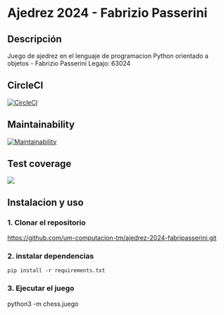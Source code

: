 # Ajedrez 2024 - Fabrizio Passerini
## Descripción
Juego de ajedrez en el lenguaje de programacion Python orientado a objetos - Fabrizio Passerini Legajo: 63024
## CircleCI
[![CircleCI](https://dl.circleci.com/status-badge/img/gh/um-computacion-tm/ajedrez-2024-fabripasserini/tree/main.svg?style=svg)](https://dl.circleci.com/status-badge/redirect/gh/um-computacion-tm/ajedrez-2024-fabripasserini/tree/main)

## Maintainability
[![Maintainability](https://api.codeclimate.com/v1/badges/14734f7470619c87e531/maintainability)](https://codeclimate.com/github/um-computacion-tm/ajedrez-2024-fabripasserini/maintainability)

## Test coverage
<a href="https://codeclimate.com/github/um-computacion-tm/ajedrez-2024-fabripasserini/test_coverage"><img src="https://api.codeclimate.com/v1/badges/14734f7470619c87e531/test_coverage" /></a>

## Instalacion y uso
### 1. Clonar el repositorio
https://github.com/um-computacion-tm/ajedrez-2024-fabripasserini.git
### 2. instalar dependencias
```
pip install -r requirements.txt
```
### 3. Ejecutar el juego

python3 -m chess.juego